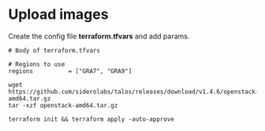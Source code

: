 # Upload images

Create the config file **terraform.tfvars** and add params.

```hcl
# Body of terraform.tfvars

# Regions to use
regions          = ["GRA7", "GRA9"]
```

```shell
wget https://github.com/siderolabs/talos/releases/download/v1.4.6/openstack-amd64.tar.gz
tar -xzf openstack-amd64.tar.gz

terraform init && terraform apply -auto-approve
```

